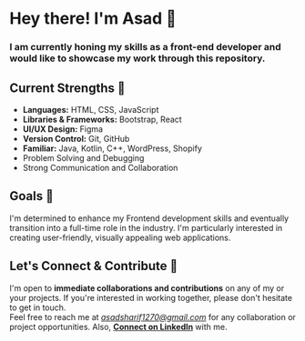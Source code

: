 # Hey there! I'm Asad 🤝
### I am currently honing my skills as a front-end developer and would like to showcase my work through this repository.

## Current Strengths 💪
- **Languages:** HTML, CSS, JavaScript
- **Libraries & Frameworks:** Bootstrap, React
- **UI/UX Design:** Figma
- **Version Control:** Git, GitHub
- **Familiar:** Java, Kotlin, C++, WordPress, Shopify
- Problem Solving and Debugging
- Strong Communication and Collaboration

## Goals 🚀
I'm determined to enhance my Frontend development skills and eventually transition into a full-time role in the industry. I'm particularly interested in creating user-friendly, visually appealing web applications.

## Let's Connect & Contribute 📍
I'm open to **immediate collaborations and contributions** on any of my or your projects. If you're interested in working together, please don't hesitate to get in touch. 
<br>
Feel free to reach me at *asadsharif1270@gmail.com* for any collaboration or project opportunities. Also, **[Connect on LinkedIn](https://www.linkedin.com/in/asad--sharif/)** with me.

